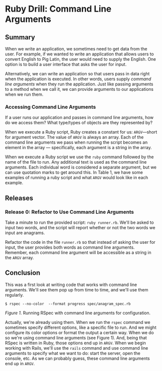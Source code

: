 # Ruby Drill: Command Line Arguments

## Summary
When we write an application, we sometimes need to get data from the user. For example, if we wanted to write an application that allows users to convert English to Pig Latin, the user would need to supply the English. One option is to build a user interface that asks the user for input.

Alternatively, we can write an application so that users pass in data right when the application is executed. In other words, users supply *command line arguments* when they run the application. Just like passing arguments to a method when we call it, we can provide arguments to our applications when we run them.

### Accessing Command Line Arguments
If a user runs our application and passes in command line arguments, how do we access them?  What type/types of objects are they represented by?

When we execute a Ruby script, Ruby creates a constant for us: `ARGV`—short for argument vector. The value of `ARGV` is always an array. Each of the command line arguments we pass when running the script becomes an element in the array — specifically, each argument is a string in the array.

When we execute a Ruby script we use the `ruby` command followed by the name of the file to run. Any additional text is used as the command line arguments. Each individual word is considered a separate argument, but we can use quotation marks to get around this. In Table 1, we have some examples of running a ruby script and what `ARGV` would look like in each example.


## Releases
### Release 0: Refactor to Use Command Line Arguments
Take a minute to run the provided script:  `ruby runner.rb`. We'll be asked to input two words, and the script will report whether or not the two words we input are anagrams.

Refactor the code in the file `runner.rb` so that instead of asking the user for input, the user provides both words as command line arguments. Remember, each command line argument will be accessible as a string in the `ARGV` array.


## Conclusion
This was a first look at writing code that works with command line arguments.  We'll see them pop up from time to time, and we'll use them regularly.

```
$ rspec --no-color  --format progress spec/anagram_spec.rb
```
*Figure 1*.  Running RSpec with command line arguments for configuration.

Actually, we're already using them. When we run the `rspec` command we sometimes specify different options, like a specific file to run. And we might configure its color options or format the output a certain way. When we do so we're using command line arguments (see Figure 1). And, being that RSpec is written in Ruby, those options end up in `ARGV`. When we begin working with Rails, we'll use the `rails` command and use command line arguments to specify what we want to do: start the server, open the console, etc. As we can probably guess, these command line arguments end up in `ARGV`.

[rails argv]: https://github.com/rails/rails/blob/master/railties/lib/rails/commands.rb
[rspec-core argv]: https://github.com/rspec/rspec-core/blob/be0e1bc0a2b03e3f820195f54b0fe96c87fa587f/lib/rspec/core/runner.rb#L45
